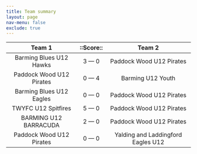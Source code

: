 ```yaml
---
title: Team summary
layout: page
nav-menu: false
exclude: true
---
```




|          Team 1          |  ::Score::  |               Team 2               |
|:------------------------:|:-----------:|:----------------------------------:|
| Barming Blues U12 Hawks  | 3 &mdash; 0 |      Paddock Wood U12 Pirates      |
| Paddock Wood U12 Pirates | 0 &mdash; 4 |         Barming U12 Youth          |
| Barming Blues U12 Eagles | 0 &mdash; 0 |      Paddock Wood U12 Pirates      |
|   TWYFC U12 Spitfires    | 5 &mdash; 0 |      Paddock Wood U12 Pirates      |
|  BARMING U12 BARRACUDA   | 2 &mdash; 0 |      Paddock Wood U12 Pirates      |
| Paddock Wood U12 Pirates | 0 &mdash; 0 | Yalding and Laddingford Eagles U12 |

 <br /><br /><br />